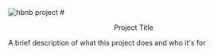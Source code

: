 
<img src="https://holbertonintranet.s3.amazonaws.com/uploads/medias/2018/6/65f4a1dd9c51265f49d0.png?X-Amz-Algorithm=AWS4-HMAC-SHA256&X-Amz-Credential=AKIARDDGGGOUWMNL5ANN%2F20210630%2Fus-east-1%2Fs3%2Faws4_request&X-Amz-Date=20210630T005744Z&X-Amz-Expires=86400&X-Amz-SignedHeaders=host&X-Amz-Signature=5bb1c3f440dadbd2231c3485b21538a8379f6d240b13a3cb0b0c0a77162a1ddd" alt="hbnb project">
# <p align="center"> Project Title <p>

A brief description of what this project does and who it's for
